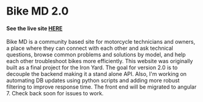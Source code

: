 # Bike MD 2.0
#### See the live site [HERE](bike-md.herokuapp.com)
Bike MD is a community based site for motorcycle technicians and owners, a place where they can connect with each other and ask technical questions, browse common problems and solutions by model, and help each other troubleshoot bikes more efficiently. This website was originally built as a final project for the Iron Yard. The goal for version 2.0 is to decouple the backend making it a stand alone API. Also, I'm working on automating DB updates using python scripts and adding more robust filtering to improve response time. The front end will be migrated to angular 7. Check back soon for issues to work.
